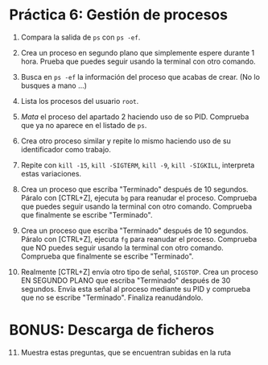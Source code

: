 # Práctica 6: Gestión de procesos

1. Compara la salida de `ps` con `ps -ef`.

2. Crea un proceso en segundo plano que simplemente espere durante 1 hora. Prueba que puedes seguir usando la terminal con otro comando.

3. Busca en `ps -ef` la información del proceso que acabas de crear. (No lo busques a mano ...)

4. Lista los procesos del usuario `root`.

5. _Mata_ el proceso del apartado 2 haciendo uso de so PID. Comprueba que ya no aparece en el listado de `ps`.

6. Crea otro proceso similar y repite lo mismo haciendo uso de su identificador como trabajo.

7. Repite con `kill -15`, `kill -SIGTERM`, `kill -9`, `kill -SIGKILL`, interpreta estas variaciones.

8. Crea un proceso que escriba "Terminado" después de 10 segundos. Páralo con [CTRL+Z], ejecuta `bg` para reanudar el proceso. Comprueba que puedes seguir usando la terminal con otro comando. Comprueba que finalmente se escribe "Terminado".

9. Crea un proceso que escriba "Terminado" después de 10 segundos. Páralo con [CTRL+Z], ejecuta `fg` para reanudar el proceso. Comprueba que NO puedes seguir usando la terminal con otro comando. Comprueba que finalmente se escribe "Terminado".

10. Realmente [CTRL+Z] envía otro tipo de señal, `SIGSTOP`. Crea un proceso EN SEGUNDO PLANO que escriba "Terminado" después de 30 segundos. Envía esta señal al proceso mediante su PID y comprueba que no se escribe "Terminado". Finaliza reanudándolo.

# BONUS: Descarga de ficheros

11. Muestra estas preguntas, que se encuentran subidas en la ruta